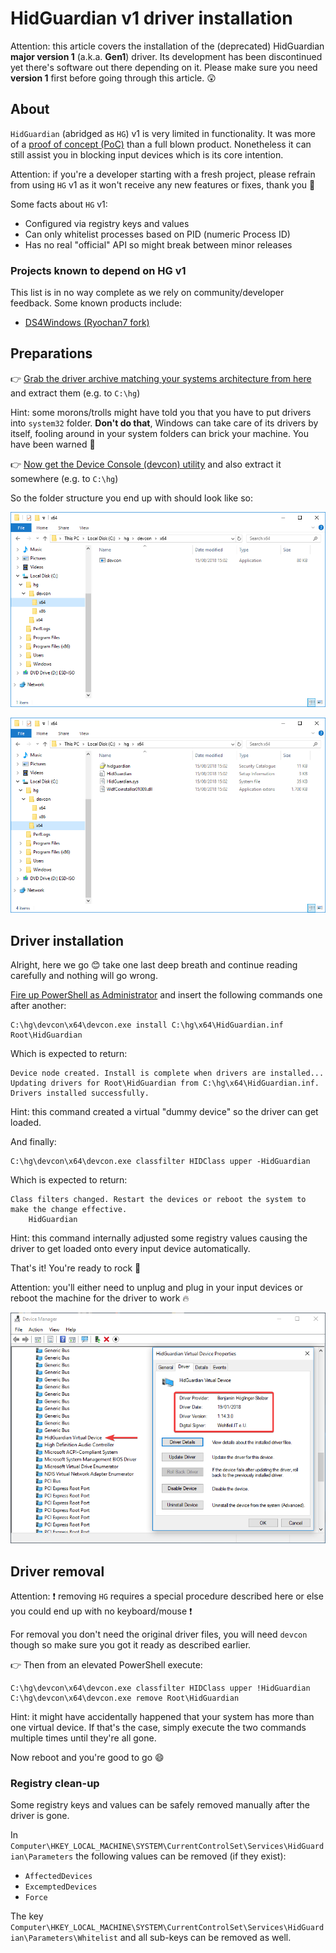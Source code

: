 # HidGuardian v1 driver installation

Attention: this article covers the installation of the (deprecated) HidGuardian **major version 1** (a.k.a. **Gen1**) driver. Its development has been discontinued yet there's software out there depending on it. Please make sure you need **version 1** first before going through this article. 😲

## About

`HidGuardian` (abridged as `HG`) v1 is very limited in functionality. It was more of a [proof of concept (PoC)](https://en.wikipedia.org/wiki/Proof_of_concept) than a full blown product. Nonetheless it can still assist you in blocking input devices which is its core intention.

Attention: if you're a developer starting with a fresh project, please refrain from using `HG` v1 as it won't receive any new features or fixes, thank you 🧐

Some facts about `HG` v1:

- Configured via registry keys and values
- Can only whitelist processes based on PID (numeric Process ID)
- Has no real "official" API so might break between minor releases

### Projects known to depend on HG v1

This list is in no way complete as we rely on community/developer feedback. Some known products include:

- [DS4Windows (Ryochan7 fork)](https://github.com/Ryochan7/DS4Windows)

## Preparations

👉 [Grab the driver archive matching your systems architecture from here](https://downloads.vigem.org/projects/HidGuardian/stable/1.14.3.0/windows/) and extract them (e.g. to `C:\hg`)

Hint: some morons/trolls might have told you that you have to put drivers into `system32` folder. **Don't do that**, Windows can take care of its drivers by itself, fooling around in your system folders can brick your machine. You have been warned 👮

👉 [Now get the Device Console (devcon) utility](https://downloads.vigem.org/other/microsoft/devcon.zip) and also extract it somewhere (e.g. to `C:\hg`)

So the folder structure you end up with should look like so:

![vmware_2018-08-15_16-02-58.png](img/vmware_2018-08-15_16-02-58.png)

![2018-08-15_16-04-35.png](img/2018-08-15_16-04-35.png)

## Driver installation

Alright, here we go 😊 take one last deep breath and continue reading carefully and nothing will go wrong.

[Fire up PowerShell as Administrator](https://www.top-password.com/blog/5-ways-to-run-powershell-as-administrator-in-windows-10/) and insert the following commands one after another:

```text
C:\hg\devcon\x64\devcon.exe install C:\hg\x64\HidGuardian.inf Root\HidGuardian
```

Which is expected to return:

```text
Device node created. Install is complete when drivers are installed...
Updating drivers for Root\HidGuardian from C:\hg\x64\HidGuardian.inf.
Drivers installed successfully.
```

Hint: this command created a virtual "dummy device" so the driver can get loaded.

And finally:

```text
C:\hg\devcon\x64\devcon.exe classfilter HIDClass upper -HidGuardian
```

Which is expected to return:

```text
Class filters changed. Restart the devices or reboot the system to make the change effective.
    HidGuardian
```

Hint: this command internally adjusted some registry values causing the driver to get loaded onto every input device automatically.

That's it! You're ready to rock 🎉

Attention: you'll either need to unplug and plug in your input devices or reboot the machine for the driver to work 🔥

![2018-08-15_16-14-01.png](img/2018-08-15_16-14-01.png)

## Driver removal

Attention: ❗ removing `HG` requires a special procedure described here or else you could end up with no keyboard/mouse ❗

For removal you don't need the original driver files, you will need `devcon` though so make sure you got it ready as described earlier.

👉 Then from an elevated PowerShell execute:

```text
C:\hg\devcon\x64\devcon.exe classfilter HIDClass upper !HidGuardian
C:\hg\devcon\x64\devcon.exe remove Root\HidGuardian
```

Hint: it might have accidentally happened that your system has more than one virtual device. If that's the case, simply execute the two commands multiple times until they're all gone.

Now reboot and you're good to go 😄

### Registry clean-up

Some registry keys and values can be safely removed manually after the driver is gone.

In `Computer\HKEY_LOCAL_MACHINE\SYSTEM\CurrentControlSet\Services\HidGuardian\Parameters` the following values can be removed (if they exist):

- `AffectedDevices`
- `ExcemptedDevices`
- `Force`

The key `Computer\HKEY_LOCAL_MACHINE\SYSTEM\CurrentControlSet\Services\HidGuardian\Parameters\Whitelist` and all sub-keys can be removed as well.

